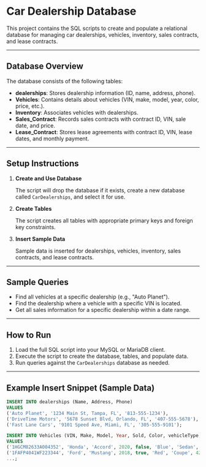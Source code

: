 # Car Dealership Database

This project contains the SQL scripts to create and populate a relational database for managing car dealerships, vehicles, inventory, sales contracts, and lease contracts.

---

## Database Overview

The database consists of the following tables:

- **dealerships**: Stores dealership information (ID, name, address, phone).
- **Vehicles**: Contains details about vehicles (VIN, make, model, year, color, price, etc.).
- **Inventory**: Associates vehicles with dealerships.
- **Sales_Contract**: Records sales contracts with contract ID, VIN, sale date, and price.
- **Lease_Contract**: Stores lease agreements with contract ID, VIN, lease dates, and monthly payment.

---

## Setup Instructions

1. **Create and Use Database**

   The script will drop the database if it exists, create a new database called `CarDealerships`, and select it for use.

2. **Create Tables**

   The script creates all tables with appropriate primary keys and foreign key constraints.

3. **Insert Sample Data**

   Sample data is inserted for dealerships, vehicles, inventory, sales contracts, and lease contracts.

---

## Sample Queries

- Find all vehicles at a specific dealership (e.g., "Auto Planet").
- Find the dealership where a vehicle with a specific VIN is located.
- Get all sales information for a specific dealership within a date range.

---

## How to Run

1. Load the full SQL script into your MySQL or MariaDB client.
2. Execute the script to create the database, tables, and populate data.
3. Run queries against the `CarDealerships` database as needed.

---

## Example Insert Snippet (Sample Data)

```sql
INSERT INTO dealerships (Name, Address, Phone)
VALUES 
('Auto Planet', '1234 Main St, Tampa, FL', '813-555-1234'),
('DriveTime Motors', '5678 Sunset Blvd, Orlando, FL', '407-555-5678'),
('Fast Lane Cars', '9101 Speed Ave, Miami, FL', '305-555-9101');

INSERT INTO Vehicles (VIN, Make, Model, Year, Sold, Color, vehicleType, odometer, Price)
VALUES
('1HGCM82633A004352', 'Honda', 'Accord', 2020, false, 'Blue', 'Sedan', 15000, 18999.99),
('1FAFP4041WF223344', 'Ford', 'Mustang', 2018, true, 'Red', 'Coupe', 42000, 23999.95),
...;
